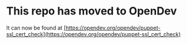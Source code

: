 # This repo has moved to OpenDev

It can now be found at [https://opendev.org/opendev/puppet-ssl_cert_check](https://opendev.org/opendev/puppet-ssl_cert_check)
